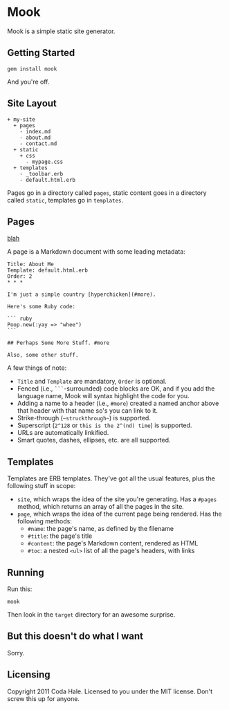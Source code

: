 # Mook

Mook is a simple static site generator.

## Getting Started

    gem install mook

And you're off.


## Site Layout

```
+ my-site
  + pages
    - index.md
    - about.md
    - contact.md
  + static
    + css
      - mypage.css
  + templates
    - _toolbar.erb
    - default.html.erb
```

Pages go in a directory called `pages`, static content goes in a directory called `static`, templates go in `templates`.


## Pages

[blah](#bloo)

A page is a Markdown document with some leading metadata:

    Title: About Me
    Template: default.html.erb
    Order: 2
    * * *
    
    I'm just a simple country [hyperchicken](#more).
    
    Here's some Ruby code:
    
    ``` ruby
    Poop.new(:yay => "whee")
    ```
    
    ## Perhaps Some More Stuff. #more
    
    Also, some other stuff.

A few things of note:

* `Title` and `Template` are mandatory, `Order` is optional.
* Fenced (i.e., ` ``` `-surrounded) code blocks are OK, and if you add the 
  language name, Mook will syntax highlight the code for you.
* Adding a name to a header (i.e., `#more`) created a named anchor above that
  header with that name so's you can link to it.
* Strike-through (`~struckthrough~`) is supported.
* Superscript (`2^128` or `this is the 2^(nd) time`) is supported.
* URLs are automatically linkified.
* Smart quotes, dashes, ellipses, etc. are all supported.


## Templates

Templates are ERB templates. They've got all the usual features, plus the
following stuff in scope:

* `site`, which wraps the idea of the site you're generating. Has a `#pages`
  method, which returns an array of all the pages in the site.
* `page`, which wraps the idea of the current page being rendered. Has the
  following methods:
  * `#name`: the page's name, as defined by the filename
  * `#title`: the page's title
  * `#content`: the page's Markdown content, rendered as HTML
  * `#toc`: a nested `<ul>` list of all the page's headers, with links


## Running

Run this:

    mook

Then look in the `target` directory for an awesome surprise.


## But this doesn't do what I want

Sorry.

## Licensing

Copyright 2011 Coda Hale. Licensed to you under the MIT license. Don't screw
this up for anyone.